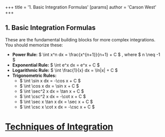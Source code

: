 +++
 title = '1. Basic Integration Formulas'
[params]
	author = 'Carson West'
+++
## 1. Basic Integration Formulas

These are the fundamental building blocks for more complex integrations.  You should memorize these:

* **Power Rule:**  $ \int x^n dx = \frac{x^{n+1}}{n+1} + C $ , where  $ n \neq -1 $ 
* **Exponential Rule:**  $ \int e^x dx = e^x + C $ 
* **Logarithmic Rule:**  $ \int \frac{1}{x} dx = \ln|x| + C $ 
* **Trigonometric Rules:**
    *  $ \int \sin x dx = -\cos x + C $ 
    *  $ \int \cos x dx = \sin x + C $ 
    *  $ \int \sec^2 x dx = \tan x + C $ 
    *  $ \int \csc^2 x dx = -\cot x + C $ 
    *  $ \int \sec x \tan x dx = \sec x + C $ 
    *  $ \int \csc x \cot x dx = -\csc x + C $ 

# [Techniques of Integration](./../techniques-of-integration/)